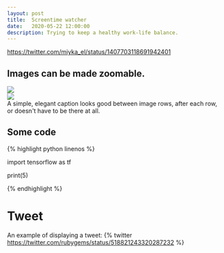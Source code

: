 ```yaml
---
layout: post
title:  Screentime watcher
date:   2020-05-22 12:00:00
description: Trying to keep a healthy work-life balance.
---
```


https://twitter.com/miyka_el/status/1407703118691942401

## Images can be made zoomable.

<div class="row mt-3">
    <div class="col-sm mt-3 mt-md-0">
        <img class="img-fluid rounded z-depth-1" src="{{ site.baseurl }}/assets/img/8.jpg" data-zoomable>
    </div>
    <div class="col-sm mt-3 mt-md-0">
        <img class="img-fluid rounded z-depth-1" src="{{ site.baseurl }}/assets/img/10.jpg" data-zoomable>
    </div>
</div>
<div class="caption">
    A simple, elegant caption looks good between image rows, after each row, or doesn't have to be there at all.
</div>


## Some code

{% highlight python linenos %}

import tensorflow as tf

print(5)

{% endhighlight %}


# Tweet
An example of displaying a tweet:
{% twitter https://twitter.com/rubygems/status/518821243320287232 %}

